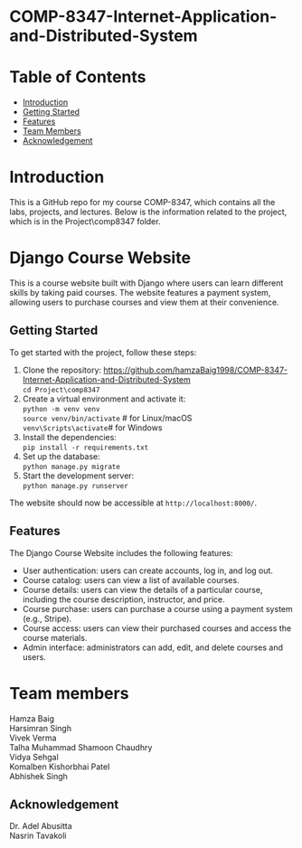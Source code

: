 # COMP-8347-Internet-Application-and-Distributed-System

# Table of Contents

- [Introduction](#introduction)
- [Getting Started](#getting-started)
- [Features](#features)
- [Team Members](#team-members)
- [Acknowledgement](#acknowledgement)

# Introduction
This is a GitHub repo for my course COMP-8347, which contains all the labs, projects, and lectures. Below is the information related to the project, which is in the Project\comp8347 folder.

# Django Course Website

This is a course website built with Django where users can learn different skills by taking paid courses. The website features a payment system, allowing users to purchase courses and view them at their convenience.

## Getting Started

To get started with the project, follow these steps:

1. Clone the repository:
    https://github.com/hamzaBaig1998/COMP-8347-Internet-Application-and-Distributed-System
   <br> `cd Project\comp8347`
3. Create a virtual environment and activate it:
<br>`python -m venv venv`
<br>`source venv/bin/activate` # for Linux/macOS
<br>`venv\Scripts\activate`# for Windows
4. Install the dependencies:
  <br> `pip install -r requirements.txt`
5. Set up the database:
   <br>`python manage.py migrate`
6. Start the development server:
   <br>`python manage.py runserver`
   
The website should now be accessible at `http://localhost:8000/`.

## Features

The Django Course Website includes the following features:

- User authentication: users can create accounts, log in, and log out.
- Course catalog: users can view a list of available courses.
- Course details: users can view the details of a particular course, including the course description, instructor, and price.
- Course purchase: users can purchase a course using a payment system (e.g., Stripe).
- Course access: users can view their purchased courses and access the course materials.
- Admin interface: administrators can add, edit, and delete courses and users.

  
# Team members
Hamza Baig
<br>Harsimran Singh
<br>Vivek Verma
<br>Talha Muhammad Shamoon Chaudhry
<br>Vidya Sehgal
<br>Komalben Kishorbhai Patel
<br>Abhishek Singh

## Acknowledgement
Dr. Adel Abusitta
<br> Nasrin Tavakoli

 
